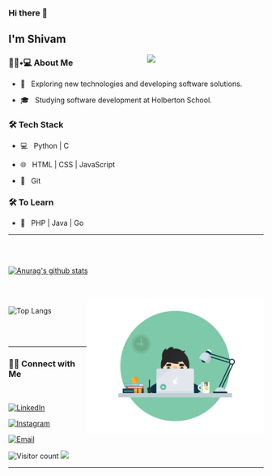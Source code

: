 ### Hi there 👋<h2> I'm Shivam</h2>

<img align='right' src="https://media.giphy.com/media/M9gbBd9nbDrOTu1Mqx/giphy.gif" width="230">

<h3> 👨🏻•💻 About Me </h3>



- 🤔 &nbsp; Exploring new technologies and developing software solutions.

- 🎓 &nbsp; Studying software development at Holberton School.




<h3>🛠 Tech Stack</h3>



- 💻 &nbsp; Python | C 

- 🌐 &nbsp; HTML | CSS | JavaScript 

- 🔧 &nbsp; Git

<!--

- 🛢 &nbsp; MySQL | MongoDB

-  | Markdown | Selenium | Tidyverse

- 🖥 &nbsp; Illustrator| Photoshop | InDesign

-->



<h3>🛠 To Learn</h3>

- 🔧 &nbsp; PHP | Java | Go

<hr>



<br/><br/>

[![Anurag's github stats](https://github-readme-stats.vercel.app/api?username=Camilo6&show_icons=true&theme=radical)](https://github.com/Camilo6)

<br/>

<br/>

<img src="https://github.com/nirala69/nirala69/blob/master/70804f7e25b11f29db904f2fa7b4cd9d.gif" width="350" align='right'>

![Top Langs](https://github-readme-stats.vercel.app/api/top-langs/?username=Camilo6&show_icons=true)

<br><br>



<hr>



<h3> 🤝🏻 Connect with Me </h3>

<br>



<p align="center">


<a href="https://www.linkedin.com/in/camilo-torres-92ba8019b/"><img alt="LinkedIn" src="https://img.shields.io/badge/LinkedIn-Camilo%20Torres-blue?style=flat-square&logo=linkedin"></a>

<a href="https://www.instagram.com/camilot0rres/"><img alt="Instagram" src="https://img.shields.io/badge/Instagram-camilot0rres-black?style=flat-square&logo=instagram"></a>

<a href="mailto:trresqwe@gmail.com"><img alt="Email" src="https://img.shields.io/badge/Email-trresqwe@gmail.com-blue?style=flat-square&logo=gmail"></a>

</p>





![Visitor count](https://visitor-badge.laobi.icu/badge?page_id=Camilo6.Camilo6)   <img src="https://media.giphy.com/media/dxn6fRlTIShoeBr69N/giphy.gif" width="30">





<hr>
